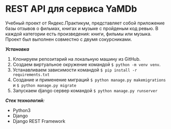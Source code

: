 # REST API для сервиса YaMDb
Учебный проект от Яндекс.Практикум, представляет собой приложение базы отзывов о фильмах, книгах и музыке с пройденым код ревью.
В каждой категории есть произведения: книги, фильмы или музыка. 
Проект был выполнен совместно с двумя сокурсниками.

***Установка***

1. Клонируем репозитарий на локальную машину из GitHub.
2. Создаем виртуальное окружение командой `$ python -m venv venv`.
3. Устанавливаем зависимости командой `$ pip install -r requirements.txt`
4. Создание и применение миграций `$ python manage.py makemigrations` и `$ python manage.py migrate`
5. Запускаем django сервер командой `$ python manage.py runserver`

***Стек технологий:***

* Python3
* Django
* Django REST Framework
